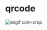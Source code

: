 # qrcode
 ![ezgif com-crop](https://github.com/MarivaldoDev/qrcode/assets/126726979/0529571d-8d91-4d0f-996f-c8d860da09eb)

